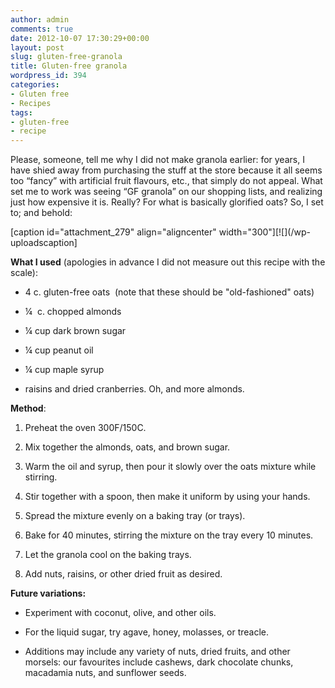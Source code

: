 ```yaml
---
author: admin
comments: true
date: 2012-10-07 17:30:29+00:00
layout: post
slug: gluten-free-granola
title: Gluten-free granola
wordpress_id: 394
categories:
- Gluten free
- Recipes
tags:
- gluten-free
- recipe
---
```


Please, someone, tell me why I did not make granola earlier: for years, I have shied away from purchasing the stuff at the store because it all seems too “fancy” with artificial fruit flavours, etc., that simply do not appeal. What set me to work was seeing “GF granola” on our shopping lists, and realizing just how expensive it is. Really? For what is basically glorified oats? So, I set to; and behold:

[caption id="attachment_279" align="aligncenter" width="300"][![](/wp-uploadscaption]



**What I used** (apologies in advance I did not measure out this recipe with the scale):



	
  * 4 c. gluten-free oats  (note that these should be "old-fashioned" oats)

	
  * ¼  c. chopped almonds

	
  * ¼ cup dark brown sugar

	
  * ¼ cup peanut oil

	
  * ¼ cup maple syrup

	
  * raisins and dried cranberries. Oh, and more almonds.


**Method**:



	
  1. Preheat the oven 300F/150C.

	
  2. Mix together the almonds, oats, and brown sugar.

	
  3. Warm the oil and syrup, then pour it slowly over the oats mixture while stirring.

	
  4. Stir together with a spoon, then make it uniform by using your hands.

	
  5. Spread the mixture evenly on a baking tray (or trays).

	
  6. Bake for 40 minutes, stirring the mixture on the tray every 10 minutes.

	
  7. Let the granola cool on the baking trays.

	
  8. Add nuts, raisins, or other dried fruit as desired.


**Future variations:**



	
  * Experiment with coconut, olive, and other oils.

	
  * For the liquid sugar, try agave, honey, molasses, or treacle.

	
  * Additions may include any variety of nuts, dried fruits, and other morsels: our favourites include cashews, dark chocolate chunks, macadamia nuts, and sunflower seeds.



